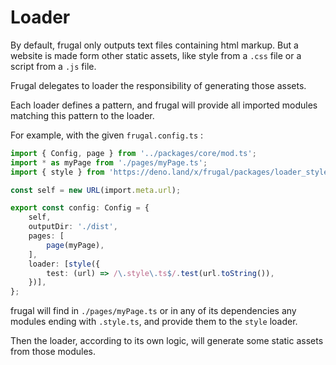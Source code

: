 # Loader

By default, frugal only outputs text files containing html markup. But a website is made form other static assets, like style from a `.css` file or a script from a `.js` file.

Frugal delegates to loader the responsibility of generating those assets.

Each loader defines a pattern, and frugal will provide all imported modules matching this pattern to the loader.

For example, with the given `frugal.config.ts` :

```ts
import { Config, page } from '../packages/core/mod.ts';
import * as myPage from './pages/myPage.ts';
import { style } from 'https://deno.land/x/frugal/packages/loader_style/mod.ts';

const self = new URL(import.meta.url);

export const config: Config = {
    self,
    outputDir: './dist',
    pages: [
        page(myPage),
    ],
    loader: [style({
        test: (url) => /\.style\.ts$/.test(url.toString()),
    })],
};
```

frugal will find in `./pages/myPage.ts` or in any of its dependencies any modules ending with `.style.ts`, and provide them to the `style` loader.

Then the loader, according to its own logic, will generate some static assets from those modules.
